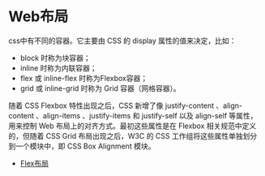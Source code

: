 # Web布局

css中有不同的容器。它主要由 CSS 的 display 属性的值来决定，比如：

* block 时称为块容器；
* inline 时称为内联容器；
* flex 或 inline-flex 时称为Flexbox容器；
* grid 或 inline-grid 时称为 Grid 容器（网格容器）。

随着 CSS Flexbox 特性出现之后，CSS 新增了像 justify-content 、align-content 、align-items 、justify-items 和 justify-self 以及 align-self 等属性，用来控制 Web 布局上的对齐方式。最初这些属性是在 Flexbox 相关规范中定义的，但随着 CSS Grid 布局出现之后，W3C 的 CSS 工作组将这些属性单独划分到一个模块中，即 CSS Box Alignment 模块。

* [Flex布局](./flex.md)
